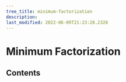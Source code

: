 ```yaml
---
tree_title: minimum-factorization
description: 
last_modified: 2022-06-09T21:23:28.2328
---
```


# Minimum Factorization

## Contents
